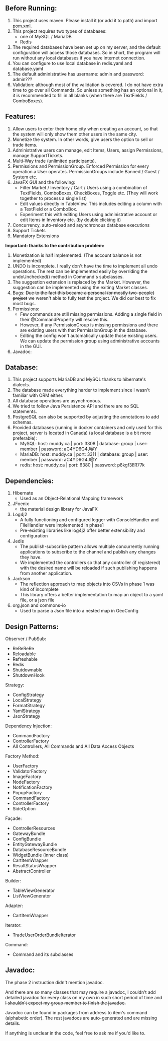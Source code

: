Before Running:
-------------
1. This project uses maven. Please install it (or add it to path) and import pom.xml.
2. This project requires two types of databases:
    - one of MySQL / MariaDB
    - Redis
3. The required databases have been set up on my server, and the default configuration will access those databases. So in short, the program will run without any local databases if you have internet connection.
4. You can configure to use local database in redis.yaml and database.yaml
5. The default administrative has username: admin and password: admin???
6. Validation: although most of the validation is covered. I do not have extra time to go over all Commands. So unless something has an optional in it, it is recommended to fill in all blanks (when there are TextFields / ComboBoxes).

Features:
-------------
1. Allow users to enter their home city when creating an account, so that the system will only show them other users in the same city.
2. Monetize the system. In other words, give users the option to sell or trade items.
3. Administrative users can manage, edit Items, Users, assign Permissions, manage SupportTickets.
4. Multi-Way trade (unlimited participants).
5. Permissions and PermissionGroup. Enforced Permission for every operation a User operates. PermissionGroups include Banned / Guest / System etc.
6. JavaFX GUI and the following:
    - Filter Market / Inventory / Cart / Users using a combination of TextFields, ComboBoxes, CheckBoxes, Toggle etc. (They will work together to process a single list)
    - Edit values directly in TableView. This includes editing a column with a TextField or a ComboBox. 
    - Experiment this with editing Users using administrative account or edit Items in Inventory etc. (by double clicking it)
7. Concurrency, auto-reload and asynchronous database executions
8. Support Tickets
9. Mandatory Extensions

**Important: thanks to the contribution problem:**
1. Monetization is half implemented. (The account balance is not implemented)
2. UNDO is incomplete. I really don't have the time to implement all undo operations. The rest can be implemented easily by overriding the undoUnchecked() method in Command's subclasses.
3. The suggestion extension is replaced by the Market. However, the suggestion can be implemented using the exiting Market classes. 
4. Bugs: <del>Due to the fact this became a personal (or mostly two-people) project</del> we weren't able to fully test the project. We did our best to fix most bugs.
5. Permissions: 
    - Few commands are still missing permissions. Adding a single field in their @CommandProperty will resolve this. 
    - However, if any PermissionGroup is missing permissions and there are existing users with that PermissionGroup in the database.
    - Editing the config won't automatically update those existing users. We can update the permission group using administrative accounts in the GUI.
6. Javadoc: 

Database:
-------------
1. This project supports MariaDB and MySQL thanks to hibernate's dialects.
2. The database made everything harder to implement since I wasn't familiar with ORM either.
3. All database operations are asynchronous.
4. We tried to follow Java Persistence API and there are no SQL statements.
5. PostgreSQL can also be supported by adjusting the annotations to add schemas.
6. Provided databases (running in docker containers and only used for this project, server is located in Canada) (a local database is a bit more preferable):
    - MySQL: host: muddy.ca | port: 3308 | database: group | user: member | password: aC4YD6G4J@Y
    - MariaDB: host: muddy.ca | port: 3311 | database: group | user: member | password: aC4YD6G4J@Y
    - redis: host: muddy.ca | port: 6380 | password: p8kgf3I!R77k

Dependencies:
-------------
1. Hibernate
    - Used as an Object-Relational Mapping framework
2. JFoenix
    - the material design library for JavaFX
3. Log4j2
    - A fully functioning and configured logger with ConsoleHandler and FileHandler were implemented in phase1
    - Pre-existing libraries like log4j2 offer better extensibility and configuration
4. Jedis
    - The publish-subscribe pattern allows multiple concurrently running applications to subscribe to the channel and publish any changes they have.
    - We implemented the controllers so that any controller (if registered) with the desired name will be reloaded if such publishing happens from another application.
5. Jackson
    - The reflection approach to map objects into CSVs in phase 1 was kind of incomplete
    - This library offers a better implementation to map an object to a yaml file, or a json file
6. org.json and commons-io
    - Used to parse a Json file into a nested map in GeoConfig
    
Design Patterns:
-------------
Observer / PubSub: 
* ReReReRe
* Reloadable
* Refreshable
* Redis
* Shutdownable
* ShutdownHook

Strategy: 
* ConfigStrategy
* LocalStrategy
* FormatStrategy
* YamlStrategy
* JsonStrategy

Dependency Injection:
* CommandFactory
* ControllerFactory
* All Controllers, All Commands and All Data Access Objects

Factory Method:
* UserFactory
* ValidatorFactory
* ImageFactory
* NodeFactory
* NotificationFactory
* PopupFactory
* CommandFactory
* ControllerFactory
* SideOption

Fa&#231;ade:
* ControllerResources
* GatewayBundle
* ConfigBundle
* EntityGatewayBundle
* DatabaseResourceBundle
* WidgetBundle (inner class)
* CartItemWrapper
* ResultStatusWrapper
* AbstractController

Builder:
* TableViewGenerator
* ListViewGenerator

Adapter:
* CartItemWrapper

Iterator:
* TradeUserOrderBundleIterator

Command:
* Command and its subclasses

Javadoc:
-------------
The phase 2 instruction didn't mention javadoc. 

And there are so many classes that may require a javadoc, I couldn't add detailed javadoc for every class on my own in such short period of time and <del>I shouldn't expect my group member to finish the javadoc.</del>

Javadoc can be found in packages from address to item's command (alphabetic order). The rest javadocs are auto-generated and are missing details.

If anything is unclear in the code, feel free to ask me if you'd like to.